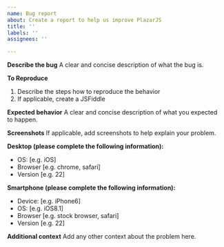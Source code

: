 ```yaml
---
name: Bug report
about: Create a report to help us improve PlazarJS
title: ''
labels: ''
assignees: ''

---
```


**Describe the bug**
A clear and concise description of what the bug is.

**To Reproduce**
1. Describe the steps how to reproduce the behavior
2. If applicable, create a JSFiddle

**Expected behavior**
A clear and concise description of what you expected to happen.

**Screenshots**
If applicable, add screenshots to help explain your problem.

**Desktop (please complete the following information):**
 - OS: [e.g. iOS]
 - Browser [e.g. chrome, safari]
 - Version [e.g. 22]

**Smartphone (please complete the following information):**
 - Device: [e.g. iPhone6]
 - OS: [e.g. iOS8.1]
 - Browser [e.g. stock browser, safari]
 - Version [e.g. 22]

**Additional context**
Add any other context about the problem here.
